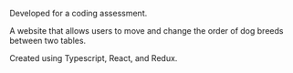 Developed for a coding assessment.

A website that allows users to move and change the order of dog breeds between two tables.

Created using Typescript, React, and Redux.